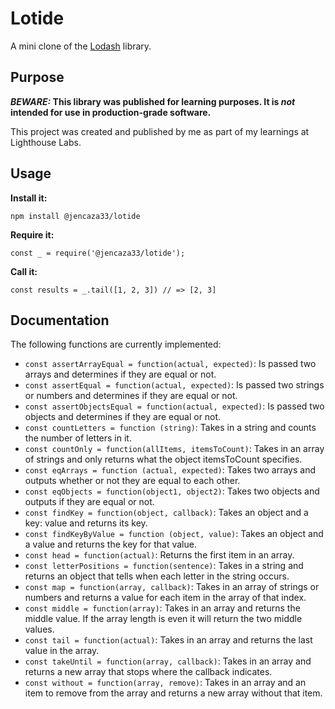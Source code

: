# Lotide

A mini clone of the [Lodash](https://lodash.com) library.

## Purpose

**_BEWARE:_ This library was published for learning purposes. It is _not_ intended for use in production-grade software.**

This project was created and published by me as part of my learnings at Lighthouse Labs. 

## Usage

**Install it:**

`npm install @jencaza33/lotide`

**Require it:**

`const _ = require('@jencaza33/lotide');`

**Call it:**

`const results = _.tail([1, 2, 3]) // => [2, 3]`

## Documentation

The following functions are currently implemented:

* `const assertArrayEqual = function(actual, expected)`: Is passed two arrays and determines if they are equal or not.
* `const assertEqual = function(actual, expected)`: Is passed two strings or numbers and determines if they are equal or not.
* `const assertObjectsEqual = function(actual, expected)`: Is passed two objects and determines if they are equal or not.
* `const countLetters = function (string)`: Takes in a string and counts the number of letters in it.
* `const countOnly = function(allItems, itemsToCount)`: Takes in an array of strings and only returns what the object itemsToCount specifies.
* `const eqArrays = function (actual, expected)`: Takes two arrays and outputs whether or not they are equal to each other.
* `const eqObjects = function(object1, object2)`: Takes two objects and outputs if they are equal or not.
* `const findKey = function(object, callback)`: Takes an object and a key: value and returns its key.
* `const findKeyByValue = function (object, value)`: Takes an object and a value and returns the key for that value.
* `const head = function(actual)`: Returns the first item in an array.
* `const letterPositions = function(sentence)`: Takes in a string and returns an object that tells when each letter in the string occurs.
* `const map = function(array, callback)`: Takes in an array of strings or numbers and returns a value for each item in the array of that index.
* `const middle = function(array)`: Takes in an array and returns the middle value. If the array length is even it will return the two middle values.
* `const tail = function(actual)`: Takes in an array and returns the last value in the array.
* `const takeUntil = function(array, callback)`: Takes in an array and returns a new array that stops where the callback indicates.
* `const without = function(array, remove)`: Takes in an array and an item to remove from the array and returns a new array without that item.
